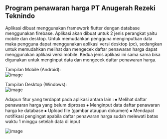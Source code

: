 ## Program penawaran harga PT Anugerah Rezeki Teknindo

Aplikasi dibuat menggunakan framework flutter dengan database menggunakan firebase. Aplikasi akan dibuat untuk 2 jenis perangkat yaitu mobile dan desktop. Untuk memudahkan pengguna menginputkan data maka pengguna dapat menggunakan aplikasi versi desktop (pc), sedangkan untuk memudahkan melihat dan mengecek daftar penawaran harga dapat menggunakan aplikasi versi mobile. Kedua jenis aplikasi ini sama sama bisa digunakan untuk menginput data dan mengecek daftar penawaran harga.

Tampilan Mobile (Android):  
![image](https://github.com/irfanvarren/art/assets/48541830/8501ff81-3b29-4b1a-9892-b06be760fc53)

Tampilan Desktop (Windows):  
![image](https://github.com/irfanvarren/art/assets/48541830/9029c018-420a-483e-96a6-7d179acd5d00)
  

Adapun fitur yang terdapat pada aplikasi antara lain :
⦁	Melihat daftar penawaran harga yang belum diproses
⦁	Menginput data daftar penawaran harga ke database
⦁	Upload file (gambar ataupun dokumen) 
⦁	Mendapat notifikasi pengingat apabila daftar penawaran harga sudah melewati batas waktu 1 minggu setelah data di input
  
![image](https://github.com/irfanvarren/art/assets/48541830/cf627c51-b602-45ab-b55a-acd91c60fe9d)
